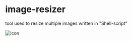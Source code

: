 # image-resizer

tool used to resize multiple images written in "Shell-script"

![icon](https://user-images.githubusercontent.com/91899799/154106592-a5934f1a-eee3-44cb-81b4-2bc82e20920a.png)



